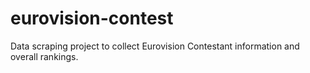 # eurovision-contest
Data scraping project to collect Eurovision Contestant information and overall rankings.
